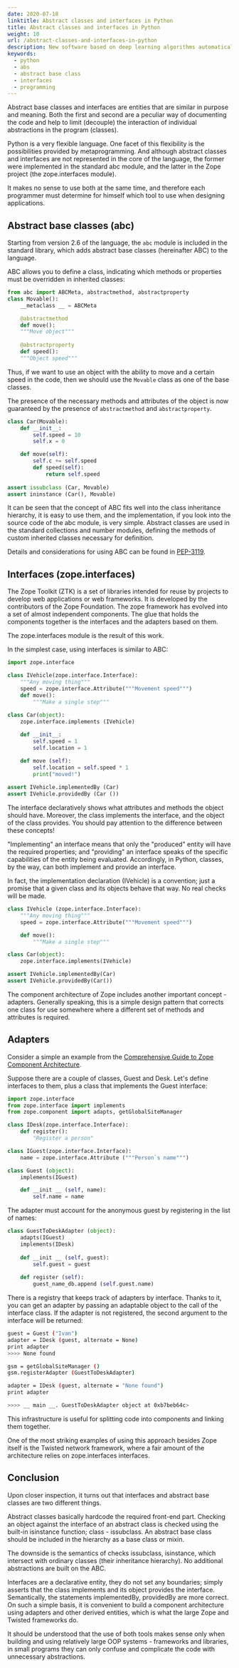 ```yaml
---
date: 2020-07-18
linktitle: Abstract classes and interfaces in Python
title: Abstract classes and interfaces in Python
weight: 10
url: /abstract-classes-and-interfaces-in-python
description: New software based on deep learning algorithms automatically and accurately calculates LVEF
keywords:
  - python
  - abs
  - abstract base class
  - interfaces
  - programming
---
```

<meta property="og:image" content="https://tutswiki.com/images/deep-learning-cardiovascular.png"/>
<meta name="twitter:card" content="summary" />
<meta name="twitter:title" content="Abstract classes and interfaces in Python" />
<meta name=”twitter:description” content="New software based on deep learning algorithms automatically and accurately calculates LVEF" />

Abstract base classes and interfaces are entities that are similar in purpose and meaning. Both the first and second are a peculiar way of documenting the code and help to limit (decouple) the interaction of individual abstractions in the program (classes).

Python is a very flexible language. One facet of this flexibility is the possibilities provided by metaprogramming. And although abstract classes and interfaces are not represented in the core of the language, the former were implemented in the standard abc module, and the latter in the Zope project (the zope.interfaces module).

It makes no sense to use both at the same time, and therefore each programmer must determine for himself which tool to use when designing applications.

<script async src="https://pagead2.googlesyndication.com/pagead/js/adsbygoogle.js"></script>
<ins class="adsbygoogle"
     style="display:block; text-align:center;"
     data-ad-layout="in-article"
     data-ad-format="fluid"
     data-ad-client="ca-pub-9878675755379402"
     data-ad-slot="5842766387"></ins>
<script>
     (adsbygoogle = window.adsbygoogle || []).push({});
</script>

## Abstract base classes (abc)

Starting from version 2.6 of the language, the `abc` module is included in the standard library, which adds abstract base classes (hereinafter ABC) to the language.

ABC allows you to define a class, indicating which methods or properties must be overridden in inherited classes:

```python
from abc import ABCMeta, abstractmethod, abstractproperty
class Movable():
    __metaclass __ = ABCMeta

    @abstractmethod
    def move():
    """Move object"""
    
    @abstractproperty
    def speed():
    """Object speed"""
```

Thus, if we want to use an object with the ability to move and a certain speed in the code, then we should use the `Movable` class as one of the base classes.

The presence of the necessary methods and attributes of the object is now guaranteed by the presence of `abstractmethod` and `abstractproperty`.

```python
class Car(Movable):
    def __init__:
        self.speed = 10
        self.x = 0

    def move(self):
        self.c += self.speed
        def speed(self):
            return self.speed
    
assert issubclass (Car, Movable)
assert ininstance (Car(), Movable)
```

It can be seen that the concept of ABC fits well into the class inheritance hierarchy, it is easy to use them, and the implementation, if you look into the source code of the abc module, is very simple. Abstract classes are used in the standard collections and number modules, defining the methods of custom
inherited classes necessary for definition.

Details and considerations for using ABC can be found in [PEP-3119](http://www.python.org/dev/peps/pep-3119/).

## Interfaces (zope.interfaces)

The Zope Toolkit (ZTK) is a set of libraries intended for reuse by projects to develop web applications or web frameworks. It is developed by the contributors of the Zope Foundation. The zope framework has evolved into a set of almost independent components. The glue that holds the components together is the interfaces and the adapters based on them.

The zope.interfaces module is the result of this work.

In the simplest case, using interfaces is similar to ABC:

```python
import zope.interface

class IVehicle(zope.interface.Interface):
    """Any moving thing"""
    speed = zope.interface.Attribute("""Movement speed""")
    def move():
        """Make a single step"""
    
class Car(object):
    zope.interface.implements (IVehicle)

    def __init__:
        self.speed = 1
        self.location = 1

    def move (self):
        self.location = self.speed * 1
        print("moved!")
    
assert IVehicle.implementedBy (Car)
assert IVehicle.providedBy (Car ())
```

The interface declaratively shows what attributes and methods the object should have. Moreover, the class implements the interface, and the object of the class provides. You should pay attention to the difference between these concepts!

"Implementing" an interface means that only the "produced" entity will have the required properties; and "providing" an interface speaks of the specific capabilities of the entity being evaluated. Accordingly, in Python, classes, by the way, can both implement and provide an interface.

In fact, the implementation declaration (IVehicle) is a convention; just a promise that a given class and its objects behave that way. No real checks will be made.

```python
class IVehicle (zope.interface.Interface):
    """Any moving thing"""
    speed = zope.interface.Attribute("""Movement speed""")

    def move():
        """Make a single step"""

class Car(object):
    zope.interface.implements(IVehicle)

assert IVehicle.implementedBy(Car)
assert IVehicle.providedBy(Car())
```

The component architecture of Zope includes another important concept - adapters. Generally speaking, this is a simple design pattern that corrects one class for use somewhere where a different set of methods and attributes is required.

## Adapters

Consider a simple an example from the [Comprehensive Guide to Zope Component Architecture](https://bluebream.zope.org/doc/1.0/manual/componentarchitecture.html).

Suppose there are a couple of classes, Guest and Desk. Let's define interfaces to them, plus a class that implements the Guest interface:

```python
import zope.interface
from zope.interface import implements
from zope.component import adapts, getGlobalSiteManager

class IDesk(zope.interface.Interface):
    def register():
        "Register a person"

class IGuest(zope.interface.Interface):
    name = zope.interface.Attribute ("""Person`s name""")

class Guest (object):
    implements(IGuest)

    def __init __ (self, name):
        self.name = name
```

The adapter must account for the anonymous guest by registering in the list of names:

```python
class GuestToDeskAdapter (object):
    adapts(IGuest)
    implements(IDesk)
    
    def __init __ (self, guest):
        self.guest = guest
    
    def register (self):
        guest_name_db.append (self.guest.name)
```

There is a registry that keeps track of adapters by interface. Thanks to it, you can get an adapter by passing an adaptable object to the call of the interface class. If the adapter is not registered, the second argument to the interface will be returned:

```bash
guest = Guest ("Ivan")
adapter = IDesk (guest, alternate = None)
print adapter
>>>> None found

gsm = getGlobalSiteManager ()
gsm.registerAdapter (GuestToDeskAdapter)

adapter = IDesk (guest, alternate = "None found")
print adapter

>>>> __ main __. GuestToDeskAdapter object at 0xb7beb64c>
```

This infrastructure is useful for splitting code into components and linking them together.

One of the most striking examples of using this approach besides Zope itself is the Twisted network framework, where a fair amount of the architecture relies on zope.interfaces interfaces.

## Conclusion

Upon closer inspection, it turns out that interfaces and abstract base classes are two different things.

Abstract classes basically hardcode the required front-end part. Checking an object against the interface of an abstract class is checked using the built-in isinstance function; class - issubclass. An abstract base class should be included in the hierarchy as a base class or mixin.

The downside is the semantics of checks issubclass, isinstance, which intersect with ordinary classes (their inheritance hierarchy). No additional abstractions are built on the ABC.

Interfaces are a declarative entity, they do not set any boundaries; simply asserts that the class implements and its object provides the interface. Semantically, the statements implementedBy, providedBy are more correct. On such a simple basis, it is convenient to build a component architecture using adapters and other derived entities, which is what the large Zope and Twisted frameworks do.

It should be understood that the use of both tools makes sense only when building and using relatively large OOP systems - frameworks and libraries, in small programs they can only confuse and complicate the code with unnecessary abstractions.
